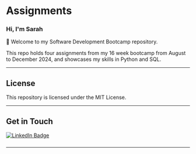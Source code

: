# Assignments

### **Hi, I'm Sarah**

👋 Welcome to my Software Development Bootcamp repository.

This repo holds four assignments from my 16 week bootcamp from August to December 2024, and showcases my skills in Python and SQL. 


---

## License

This repository is licensed under the MIT License. 

---

## Get in Touch

<div id="badges" align="left" style="padding-bottom: 10px">
  <a href="https://www.linkedin.com/in/sarah-egleston/">
    <img src="https://img.shields.io/badge/LinkedIn-blue?style=for-the-badge&logo=linkedin&logoColor=white" alt="LinkedIn Badge"/>
  </a>
</div>

---
